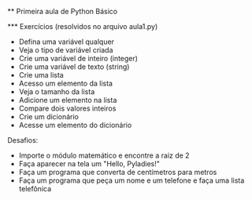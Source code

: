** Primeira aula de Python Básico

*** Exercícios (resolvidos no arquivo aula1.py)

* Defina uma variável qualquer
* Veja o tipo de variável criada
* Crie uma variável de inteiro (integer)
* Crie uma variável de texto (string)
* Crie uma lista
* Acesso um elemento da lista
* Veja o tamanho da lista
* Adicione um elemento na lista
* Compare dois valores inteiros
* Crie um dicionário
* Acesse um elemento do dicionário

Desafios:
* Importe o módulo matemático e encontre a raiz de 2
* Faça aparecer na tela um "Hello, Pyladies!"
* Faça um programa que converta de centímetros para metros
* Faça um programa que peça um nome e um telefone e faça uma lista telefônica
